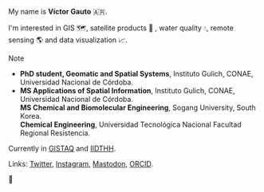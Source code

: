 My name is <b>Víctor Gauto</b> 🇦🇷.

I'm interested in GIS :world_map:, satellite products :satellite:	, water quality :droplet:, remote sensing :earth_americas: and data visualization :chart_with_upwards_trend:.

> [!NOTE]
> + **PhD student, Geomatic and Spatial Systems**, Instituto Gulich, CONAE, Universidad Nacional de Córdoba.<br>
> + **MS Applications of Spatial Information**, Instituto Gulich, CONAE, Universidad Nacional de Córdoba.<br>
> **MS Chemical and Biomolecular Engineering**, Sogang University, South Korea.<br>
> **Chemical Engineering**, Universidad Tecnológica Nacional Facultad Regional Resistencia.

Currently in [GISTAQ](https://www.facebook.com/GISTAQ) and [IIDTHH](https://iidthh.conicet.gov.ar/).

Links: [Twitter](https://twitter.com/vhgauto), [Instagram](https://www.instagram.com/vhgauto/), [Mastodon](https://mastodon.social/@vhgauto), [ORCID](https://orcid.org/0000-0001-9960-8558).

:compass:
